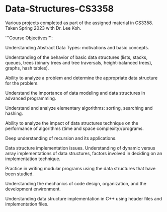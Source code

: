 # Data-Structures-CS3358

Various projects completed as part of the assigned material in CS3358. Taken Spring 2023 with Dr. Lee Koh.


'''Course Objectives''':

Understanding Abstract Data Types: motivations and basic concepts.

Understanding of the behavior of basic data structures (lists, stacks, queues, trees (binary trees and tree traversals, height-balanced trees), graphs, hash tables).

Ability to analyze a problem and determine the appropriate data structure for the problem.

Understand the importance of data modeling and data structures in advanced programming.

Understand and analyze elementary algorithms: sorting, searching and hashing.

Ability to analyze the impact of data structures technique on the performance of algorithms (time and space complexity)/programs.

Deep understanding of recursion and its applications.

Data structure implementation issues. Understanding of dynamic versus array implementations of data structures, factors involved in deciding on an implementation technique.

Practice in writing modular programs using the data structures that have been studied.

Understanding the mechanics of code design, organization, and the development environment.

Understanding data structure implementation in C++ using header files and implementation files.
